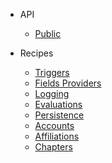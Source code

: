 - API

  - [Public](/nams/public-apis/)

- Recipes
  - [Triggers](/nams/recipes/triggers/)
  - [Fields Providers](/nams/recipes/fields-providers/)
  - [Logging](/nams/recipes/frameworks/logging/)
  - [Evaluations](/nams/recipes/evaluations/)
  - [Persistence](/nams/recipes/persistence/)
  - [Accounts](/nams/recipes/accounts/)
  - [Affiliations](/nams/recipes/affiliations/)
  - [Chapters](/nams/recipes/chapters/)

